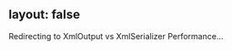 layout: false
---
<!DOCTYPE html>
<html>
	<head>
		<title>Redirecting to XmlOutput vs XmlSerializer Performance</title>
  		<link rel="canonical" href="http://improve.dk/xmloutput-vs-xmlserializer-performance/"/>
		<meta http-equiv="content-type" content="text/html; charset=utf-8" />
		<meta http-equiv="refresh" content="0;url=http://improve.dk/xmloutput-vs-xmlserializer-performance/" />
	</head>
	<body>
		Redirecting to XmlOutput vs XmlSerializer Performance...
	</body>
</html>